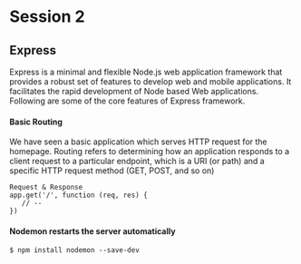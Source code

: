 # Session 2 

## Express
Express is a minimal and flexible Node.js web application framework that provides a robust set of features to develop web and mobile applications. It facilitates the rapid development of Node based Web applications. Following are some of the core features of Express framework.

#### Basic Routing
We have seen a basic application which serves HTTP request for the homepage. Routing refers to determining how an application responds to a client request to a particular endpoint, which is a URI (or path) and a specific HTTP request method (GET, POST, and so on)

```
Request & Response
app.get('/', function (req, res) {
   // --
})
```

#### Nodemon restarts the server automatically
```
$ npm install nodemon --save-dev
```
